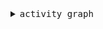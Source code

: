 <details>
  <summary>
    <samp>activity graph</samp>
  </summary>

  <br>

[![🐡](https://github-readme-activity-graph.vercel.app/graph?username=kkhys&theme=xcode)](https://github.com/ashutosh00710/github-readme-activity-graph)

  ***
</details>
